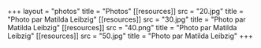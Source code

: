 +++
layout = "photos"
title = "Photos"
[[resources]]
  src = "20.jpg"
  title = "Photo par Matilda Leibzig"
[[resources]]
  src = "30.jpg"
  title = "Photo par Matilda Leibzig"
[[resources]]
  src = "40.png"
  title = "Photo par Matilda Leibzig"
[[resources]]
  src = "50.jpg"
  title = "Photo par Matilda Leibzig"
+++
